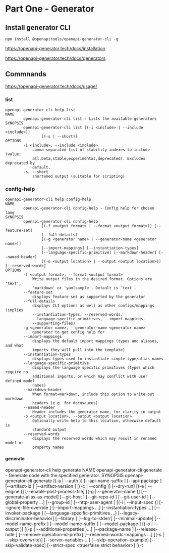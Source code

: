 # Part One - Generator

## Install generator CLI

    npm install @openapitools/openapi-generator-cli -g

https://openapi-generator.tech/docs/installation


https://openapi-generator.tech/docs/generators

## Commnands

https://openapi-generator.tech/docs/usage/

### list

    openapi-generator-cli help list
    NAME
            openapi-generator-cli list - Lists the available generators
    SYNOPSIS
            openapi-generator-cli list [(-i <include> | --include <include>)]
                    [(-s | --short)]
    OPTIONS
            -i <include>, --include <include>
                comma-separated list of stability indexes to include (value:
                all,beta,stable,experimental,deprecated). Excludes deprecated by
                default.
            -s, --short
                shortened output (suitable for scripting)

### config-help

    openapi-generator-cli help config-help
    NAME
            openapi-generator-cli config-help - Config help for chosen lang
    SYNOPSIS
            openapi-generator-cli config-help
                    [(-f <output format> | --format <output format>)] [--feature-set]
                    [--full-details]
                    [(-g <generator name> | --generator-name <generator name>)]
                    [--import-mappings] [--instantiation-types]
                    [--language-specific-primitive] [--markdown-header] [--named-header]
                    [(-o <output location> | --output <output location>)] [--reserved-words]
    OPTIONS
            -f <output format>, --format <output format>
                Write output files in the desired format. Options are 'text',
                'markdown' or 'yamlsample'. Default is 'text'.
            --feature-set
                displays feature set as supported by the generator
            --full-details
                displays CLI options as well as other configs/mappings (implies
                --instantiation-types, --reserved-words,
                --language-specific-primitives, --import-mappings,
                --supporting-files)
            -g <generator name>, --generator-name <generator name>
                generator to get config help for
            --import-mappings
                displays the default import mappings (types and aliases, and what
                imports they will pull into the template)
            --instantiation-types
                displays types used to instantiate simple type/alias names
            --language-specific-primitive
                displays the language specific primitives (types which require no
                additional imports, or which may conflict with user defined model
                names)
            --markdown-header
                When format=markdown, include this option to write out markdown
                headers (e.g. for docusaurus).
            --named-header
                Header includes the generator name, for clarity in output
            -o <output location>, --output <output location>
                Optionally write help to this location, otherwise default is
                standard output
            --reserved-words
                displays the reserved words which may result in renamed model or
                property names

#### generate

openapi-generator-cli help generate
NAME
        openapi-generator-cli generate - Generate code with the specified
        generator.
SYNOPSIS
        openapi-generator-cli generate
                [(-a <authorization> | --auth <authorization>)]
                [--api-name-suffix <api name suffix>] [--api-package <api package>]
                [--artifact-id <artifact id>] [--artifact-version <artifact version>]
                [(-c <configuration file> | --config <configuration file>)] [--dry-run]
                [(-e <templating engine> | --engine <templating engine>)]
                [--enable-post-process-file]
                [(-g <generator name> | --generator-name <generator name>)]
                [--generate-alias-as-model] [--git-host <git host>]
                [--git-repo-id <git repo id>] [--git-user-id <git user id>]
                [--global-property <global properties>...] [--group-id <group id>]
                [--http-user-agent <http user agent>]
                [(-i <spec file> | --input-spec <spec file>)]
                [--ignore-file-override <ignore file override location>]
                [--import-mappings <import mappings>...]
                [--instantiation-types <instantiation types>...]
                [--invoker-package <invoker package>]
                [--language-specific-primitives <language specific primitives>...]
                [--legacy-discriminator-behavior] [--library <library>]
                [--log-to-stderr] [--minimal-update]
                [--model-name-prefix <model name prefix>]
                [--model-name-suffix <model name suffix>]
                [--model-package <model package>]
                [(-o <output directory> | --output <output directory>)] [(-p <additional properties> | --additional-properties <additional properties>)...]
                [--package-name <package name>] [--release-note <release note>]
                [--remove-operation-id-prefix]
                [--reserved-words-mappings <reserved word mappings>...]
                [(-s | --skip-overwrite)] [--server-variables <server variables>...]
                [--skip-operation-example] [--skip-validate-spec]
                [--strict-spec <true/false strict behavior>]
                [(-t <template directory> | --template-dir <template directory>)]
                [--type-mappings <type mappings>...] [(-v | --verbose)]

## Generator examples

### Spring

CLI

    openapi-generator-cli generate -g spring -o temp/spring  -i ../../petstore.yaml

    option -c for configuration file e.g. openapitools-config-spring.json is optional

#### Maven example

see spring-boot-example

    cd spring-boot-example
    mvn clean compile

https://openapi-generator.tech/docs/generators/spring

https://openapi-generator.tech/docs/plugins/

https://github.com/OpenAPITools/openapi-generator/tree/master/modules/openapi-generator-maven-plugin

#### Typescript

see typescript-fetch-example

    openapi-generator-cli generate -i ../petstore.yaml -g typescript-fetch -o typescript-fetch-example/src/api/petstore-api --additional-properties=supportsES6=true,typescriptThreePlus=true,legacyDiscriminatorBehavior=true --global-property skipFormModel=false

 https://openapi-generator.tech/docs/generators/typescript-fetch   